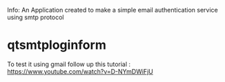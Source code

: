Info:
An Application created to make a simple email authentication service using smtp protocol

# qtsmtploginform
To test it using gmail follow up this tutorial : 
https://www.youtube.com/watch?v=D-NYmDWiFjU

